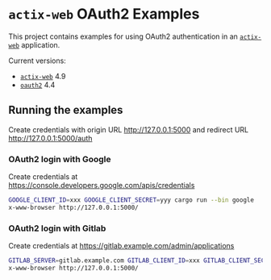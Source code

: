 # `actix-web` OAuth2 Examples

This project contains examples for using OAuth2 authentication in an [`actix-web`](https://actix.rs/) application.

Current versions:

- [`actix-web`](https://github.com/actix/actix-web) 4.9
- [`oauth2`](https://github.com/ramosbugs/oauth2-rs) 4.4


## Running the examples

Create credentials with origin URL http://127.0.0.1:5000 and redirect URL http://127.0.0.1:5000/auth

### OAuth2 login with Google

Create credentials at https://console.developers.google.com/apis/credentials

```sh
GOOGLE_CLIENT_ID=xxx GOOGLE_CLIENT_SECRET=yyy cargo run --bin google
x-www-browser http://127.0.0.1:5000/
```

### OAuth2 login with Gitlab

Create credentials at https://gitlab.example.com/admin/applications

```sh
GITLAB_SERVER=gitlab.example.com GITLAB_CLIENT_ID=xxx GITLAB_CLIENT_SECRET=yyy cargo run --bin gitlab
x-www-browser http://127.0.0.1:5000/
```
